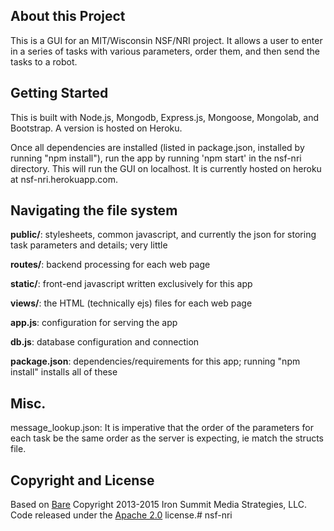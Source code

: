 ## About this Project

This is a GUI for an MIT/Wisconsin NSF/NRI project. It allows a user to enter in a series of tasks with various parameters, order them, and then send the tasks to a robot.

## Getting Started

This is built with Node.js, Mongodb, Express.js, Mongoose, Mongolab, and Bootstrap. A version is hosted on Heroku.  

Once all dependencies are installed (listed in package.json, installed by running "npm install"), run the app by running 'npm start' in the nsf-nri directory. This will run the GUI on localhost. It is currently hosted on heroku at nsf-nri.herokuapp.com. 

## Navigating the file system
**public/**: stylesheets, common javascript, and currently the json for storing task parameters and details; very little 

**routes/**: backend processing for each web page

**static/**: front-end javascript written exclusively for this app 

**views/**: the HTML (technically ejs) files for each web page

**app.js**: configuration for serving the app

**db.js**: database configuration and connection

**package.json**: dependencies/requirements for this app; running "npm install" installs all of these



## Misc.
message_lookup.json: It is imperative that the order of the parameters for each task be the same order as the server is expecting, ie match the structs file. 

## Copyright and License
Based on [Bare](http://startbootstrap.com/template-overviews/bare/)
Copyright 2013-2015 Iron Summit Media Strategies, LLC. Code released under the [Apache 2.0](https://github.com/IronSummitMedia/startbootstrap-bare/blob/gh-pages/LICENSE) license.# nsf-nri
